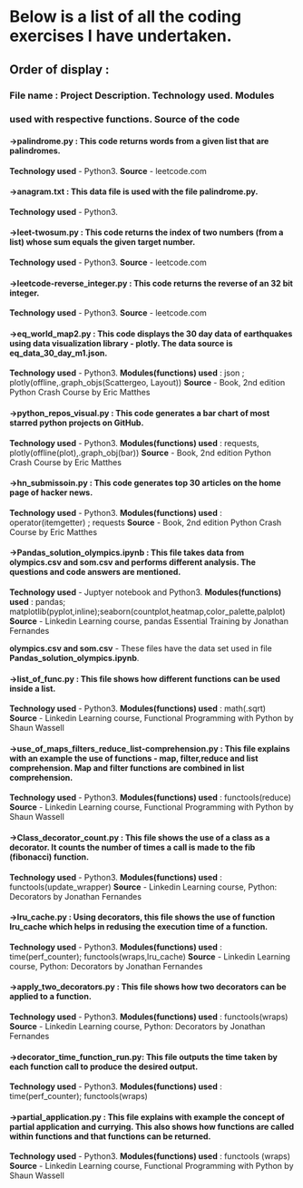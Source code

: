 # Below is a list of all the coding exercises I have undertaken. 
## Order of display :
### File name : Project Description. Technology used. Modules 
### used with respective functions. Source of the code



#### ->palindrome.py : This code returns words from a given list that are palindromes. 
**Technology used** - Python3. 
**Source** - leetcode.com 

#### ->anagram.txt : This data file is used with the file **palindrome.py**.
**Technology used** - Python3.

#### ->leet-twosum.py : This code returns the index of two numbers (from a list) whose sum equals the given target number. 
**Technology used** - Python3.
**Source** - leetcode.com 

#### ->leetcode-reverse_integer.py : This code returns the reverse of an 32 bit integer.
**Technology used** - Python3.
**Source** - leetcode.com 

#### ->eq_world_map2.py : This code displays the 30 day data of earthquakes using data visualization library - plotly. The data source is **eq_data_30_day_m1.json**.
**Technology used** - Python3.
**Modules(functions) used** : json ; plotly(offline,.graph_objs(Scattergeo, Layout))
**Source** - Book, 2nd edition Python Crash Course by Eric Matthes

#### ->python_repos_visual.py : This code generates a bar chart of most starred python projects on GitHub.
**Technology used** - Python3. 
**Modules(functions) used** : requests, plotly(offline(plot),.graph_obj(bar))
**Source** - Book, 2nd edition Python Crash Course by Eric Matthes

#### ->hn_submissoin.py : This code generates top 30 articles on the home page of hacker news. 
**Technology used** - Python3.
**Modules(functions) used** : operator(itemgetter) ; requests
**Source** - Book, 2nd edition Python Crash Course by Eric Matthes

#### ->Pandas_solution_olympics.ipynb : This file takes data from olympics.csv and som.csv and performs different analysis. The questions and code answers are mentioned.
**Technology used** - Juptyer notebook and Python3.
**Modules(functions) used** : pandas; matplotlib(pyplot,inline);seaborn(countplot,heatmap,color_palette,palplot)
**Source** - Linkedin Learning course, pandas Essential Training by Jonathan Fernandes

**olympics.csv and som.csv** - These files have the data set used in file **Pandas_solution_olympics.ipynb**.

#### ->list_of_func.py : This file shows how different functions can be used inside a list. 
**Technology used** - Python3.
**Modules(functions) used** : math(.sqrt)
**Source** - Linkedin Learning course, Functional Programming with Python by Shaun Wassell

#### ->use_of_maps_filters_reduce_list-comprehension.py : This file explains with an example the use of functions - map, filter,reduce and list comprehension. Map and filter functions are combined in list comprehension.
**Technology used** - Python3.
**Modules(functions) used** : functools(reduce)
**Source** - Linkedin Learning course, Functional Programming with Python by Shaun Wassell

#### ->Class_decorator_count.py : This file shows the use of a class as a decorator. It counts the number of times a call is made to the fib (fibonacci) function.
**Technology used** - Python3. 
**Modules(functions) used** : functools(update_wrapper)
**Source** - Linkedin Learning course, Python: Decorators by Jonathan Fernandes

#### ->lru_cache.py : Using decorators, this file shows the use of function **lru_cache** which helps in redusing the execution time of a function.
**Technology used** - Python3. 
**Modules(functions) used** : time(perf_counter); functools(wraps,lru_cache)
**Source** - Linkedin Learning course, Python: Decorators by Jonathan Fernandes

#### ->apply_two_decorators.py : This file shows how two decorators can be applied to a function.
**Technology used** - Python3. 
**Modules(functions) used** : functools(wraps)
**Source** - Linkedin Learning course, Python: Decorators by Jonathan Fernandes

#### ->decorator_time_function_run.py: This file outputs the time taken by each function call to produce the desired output. 
**Technology used** - Python3.
**Modules(functions) used** : time(perf_counter); functools(wraps)

#### ->partial_application.py : This file explains with example the concept of **partial application** and **currying**. This also shows how functions are called within functions and that functions can be returned.
**Technology used** - Python3.
**Modules(functions) used** : functools (wraps)
**Source** - Linkedin Learning course, Functional Programming with Python by Shaun Wassell
